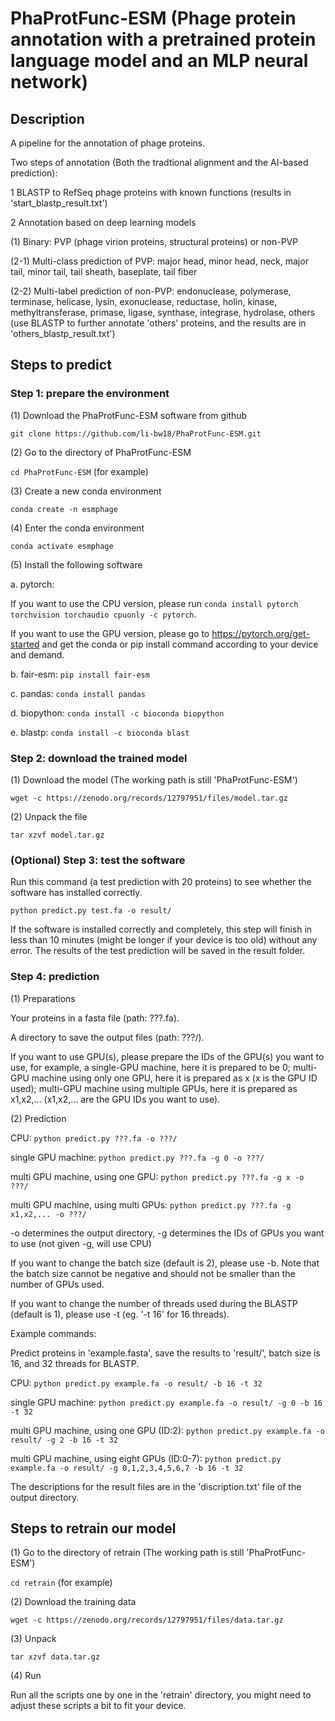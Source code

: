 # PhaProtFunc-ESM (Phage protein annotation with a pretrained protein language model and an MLP neural network) #
 
## Description ##

A pipeline for the annotation of phage proteins.

Two steps of annotation (Both the tradtional alignment and the AI-based prediction):

1 BLASTP to RefSeq phage proteins with known functions (results in 'start_blastp_result.txt')

2 Annotation based on deep learning models

(1) Binary: PVP (phage virion proteins, structural proteins) or non-PVP

(2-1) Multi-class prediction of PVP: major head, minor head, neck, major tail, minor tail, tail sheath, baseplate, tail fiber

(2-2) Multi-label prediction of non-PVP: endonuclease, polymerase, terminase, helicase, lysin, exonuclease, reductase, holin, kinase, methyltransferase, primase, ligase, synthase, integrase, hydrolase, others (use BLASTP to further annotate 'others' proteins, and the results are in 'others_blastp_result.txt')

## Steps to predict ##

### Step 1: prepare the environment ###

(1) Download the PhaProtFunc-ESM software from github

`git clone https://github.com/li-bw18/PhaProtFunc-ESM.git`

(2) Go to the directory of PhaProtFunc-ESM

`cd PhaProtFunc-ESM` (for example)

(3) Create a new conda environment 

`conda create -n esmphage`

(4) Enter the conda environment 

`conda activate esmphage`

(5) Install the following software

a. pytorch: 

If you want to use the CPU version, please run `conda install pytorch torchvision torchaudio cpuonly -c pytorch`.

If you want to use the GPU version, please go to https://pytorch.org/get-started and get the conda or pip install command according to your device and demand.

b. fair-esm: `pip install fair-esm`

c. pandas: `conda install pandas`

d. biopython: `conda install -c bioconda biopython`

e. blastp: `conda install -c bioconda blast`

### Step 2: download the trained model ###

(1) Download the model (The working path is still 'PhaProtFunc-ESM')

`wget -c https://zenodo.org/records/12797951/files/model.tar.gz`

(2) Unpack the file

`tar xzvf model.tar.gz`

### (Optional) Step 3: test the software ###

Run this command (a test prediction with 20 proteins) to see whether the software has installed correctly.

`python predict.py test.fa -o result/`

If the software is installed correctly and completely, this step will finish in less than 10 minutes (might be longer if your device is too old) without any error. The results of the test prediction will be saved in the result folder.

### Step 4: prediction ###

(1) Preparations

Your proteins in a fasta file (path: ???.fa).

A directory to save the output files (path: ???/).

If you want to use GPU(s), please prepare the IDs of the GPU(s) you want to use, for example, a single-GPU machine, here it is prepared to be 0; multi-GPU machine using only one GPU, here it is prepared as x (x is the GPU ID used); multi-GPU machine using multiple GPUs, here it is prepared as x1,x2,... (x1,x2,... are the GPU IDs you want to use).

(2) Prediction

CPU: `python predict.py ???.fa -o ???/`

single GPU machine: `python predict.py ???.fa -g 0 -o ???/` 

multi GPU machine, using one GPU: `python predict.py ???.fa -g x -o ???/` 

multi GPU machine, using multi GPUs: `python predict.py ???.fa -g x1,x2,... -o ???/` 

-o determines the output directory, -g determines the IDs of GPUs you want to use (not given -g, will use CPU)

If you want to change the batch size (default is 2), please use -b. Note that the batch size cannot be negative and should not be smaller than the number of GPUs used.

If you want to change the number of threads used during the BLASTP (default is 1), please use -t (eg. '-t 16' for 16 threads).

Example commands:

Predict proteins in 'example.fasta', save the results to 'result/', batch size is 16, and 32 threads for BLASTP.

CPU: `python predict.py example.fa -o result/ -b 16 -t 32`

single GPU machine: `python predict.py example.fa -o result/ -g 0 -b 16 -t 32` 

multi GPU machine, using one GPU (ID:2): `python predict.py example.fa -o result/ -g 2 -b 16 -t 32` 

multi GPU machine, using eight GPUs (ID:0-7): `python predict.py example.fa -o result/ -g 0,1,2,3,4,5,6,7 -b 16 -t 32` 

The descriptions for the result files are in the 'discription.txt' file of the output directory.

## Steps to retrain our model ##

(1) Go to the directory of retrain (The working path is still 'PhaProtFunc-ESM')

`cd retrain` (for example)

(2) Download the training data

`wget -c https://zenodo.org/records/12797951/files/data.tar.gz`

(3) Unpack

`tar xzvf data.tar.gz`

(4) Run

Run all the scripts one by one in the 'retrain' directory, you might need to adjust these scripts a bit to fit your device.
